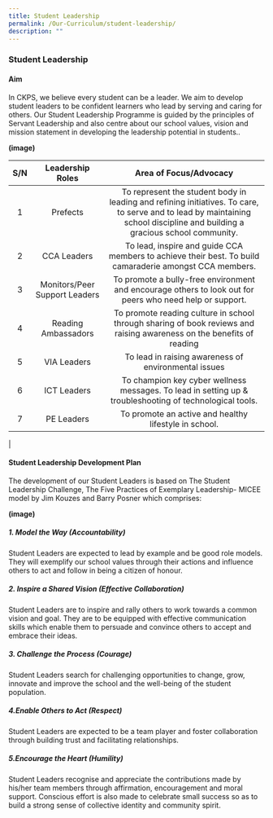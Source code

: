 ```yaml
---
title: Student Leadership
permalink: /Our-Curriculum/student-leadership/
description: ""
---
```

### Student Leadership

#### Aim
In CKPS, we believe every student can be a leader. We aim to develop student leaders to be confident learners who lead by serving and caring for others. Our Student Leadership Programme is guided by the principles of Servant Leadership and also centre about our school values, vision and mission statement in developing the leadership potential in students..

**(image)**

| S/N | Leadership Roles | Area of Focus/Advocacy |
|:---:|:---:|:---:|
| 1 | Prefects | To represent the student body in leading and refining initiatives. To care, to serve and to lead by maintaining school discipline and building a gracious school community. |
| 2 | CCA Leaders | To lead, inspire and guide CCA members to achieve their best. To build camaraderie amongst CCA members. |
| 3 | Monitors/Peer Support Leaders | To promote a bully-free environment and encourage others to look out for peers who need help or support. |
| 4 | Reading Ambassadors | To promote reading culture in school through sharing of book reviews and raising awareness on the benefits of reading |
| 5 | VIA Leaders | To lead in raising awareness of environmental issues |
| 6 | ICT Leaders | To champion key cyber wellness messages. To lead in setting up & troubleshooting of technological tools. |
| 7 | PE Leaders | To promote an active and healthy lifestyle in school. |
|

#### Student Leadership Development Plan
The development of our Student Leaders is based on The Student Leadership Challenge, The Five Practices of Exemplary Leadership- MICEE model by Jim Kouzes and Barry Posner which comprises:

**(image)**

##### 1. Model the Way (Accountability)
Student Leaders are expected to lead by example and be good role models. They will exemplify our school values through their actions and influence others to act and follow in being a citizen of honour.

##### 2. Inspire a Shared Vision (Effective Collaboration)
Student Leaders are to inspire and rally others to work towards a common vision and goal. They are to be equipped with effective communication skills which enable them to persuade and convince others to accept and embrace their ideas.

##### 3. Challenge the Process (Courage)
Student Leaders search for challenging opportunities to change, grow, innovate and improve the school and the well-being of the student population.

##### 4.Enable Others to Act (Respect)
Student Leaders are expected to be a team player and foster collaboration through building trust and facilitating relationships.

##### 5.Encourage the Heart (Humility)
Student Leaders recognise and appreciate the contributions made by his/her team members through affirmation, encouragement and moral support. Conscious effort is also made to celebrate small success so as to build a strong sense of collective identity and community spirit.